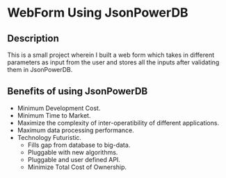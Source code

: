 # WebForm Using JsonPowerDB
## Description
This is a small project wherein I built a web form which takes in different parameters as input from the user and stores all the inputs after validating them in JsonPowerDB.

## Benefits of using JsonPowerDB
* Minimum Development Cost.
* Minimum Time to Market.
* Maximize the complexity of inter-operatibility of different applications.
* Maximum data processing performance.
* Technology Futuristic.
  * Fills gap from database to big-data.
  * Pluggable with new algorithms.
  * Pluggable and user defined API.
  * Minimize Total Cost of Ownership.
